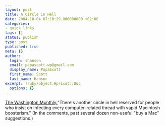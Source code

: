 ```yaml
---
layout: post
title: A Circle in Hell
date: 2004-10-04 07:10:29.000000000 +02:00
categories:
- quick links
tags: []
status: publish
type: post
published: true
meta: {}
author:
  login: shanson
  email: papascott-wp@gmail.com
  display_name: PapaScott
  first_name: Scott
  last_name: Hanson
excerpt: !ruby/object:Hpricot::Doc
  options: {}
---
```

<p><a href="http://www.washingtonmonthly.com/archives/individual/2004_10/004833.php" title="The Washington Monthly">The Washington Monthly:</a>"There's another circle in hell reserved for people who insist on infecting every computer-related thread with vapid Macintosh boosterism." (In the comments, past several dozen non-useful "buy a Mac" suggestions.)</p>

